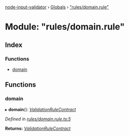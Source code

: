 [node-input-validator](../README.md) › [Globals](../globals.md) › ["rules/domain.rule"](_rules_domain_rule_.md)

# Module: "rules/domain.rule"

## Index

### Functions

* [domain](_rules_domain_rule_.md#domain)

## Functions

###  domain

▸ **domain**(): *[ValidationRuleContract](../interfaces/_contracts_.validationrulecontract.md)*

*Defined in [rules/domain.rule.ts:5](https://github.com/bitnbytesio/node-input-validator/blob/952f4ba/src/rules/domain.rule.ts#L5)*

**Returns:** *[ValidationRuleContract](../interfaces/_contracts_.validationrulecontract.md)*
